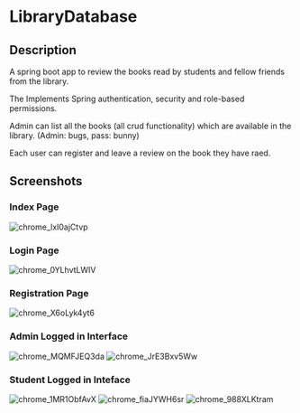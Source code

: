 # LibraryDatabase

## Description
A spring boot app to review the books read by students and fellow friends from the library. 

The Implements Spring authentication, security and role-based permissions.

Admin can list all the books (all crud functionality) which are available in the library. (Admin: bugs, pass: bunny) 

Each user can register and leave a review on the book they have raed. 


## Screenshots
### Index Page
![chrome_lxI0ajCtvp](https://user-images.githubusercontent.com/59581142/220226539-37f52d26-212f-4a77-aa69-971a979b8f39.png)
### Login Page

![chrome_0YLhvtLWIV](https://user-images.githubusercontent.com/59581142/220226638-baa59795-31bd-4f9e-8f11-fdef097a2662.png)

### Registration Page
![chrome_X6oLyk4yt6](https://user-images.githubusercontent.com/59581142/220226698-6847fc70-800c-4d39-8c9f-490842ced792.png)

### Admin Logged in Interface
![chrome_MQMFJEQ3da](https://user-images.githubusercontent.com/59581142/220226829-2ee6e63a-05da-47e8-b0b0-4e137d5f51a9.png)
![chrome_JrE3Bxv5Ww](https://user-images.githubusercontent.com/59581142/220226842-b8331637-a49f-4701-af1c-b8b223365373.png)

### Student Logged in Inteface
![chrome_1MR1ObfAvX](https://user-images.githubusercontent.com/59581142/220226972-c3ff5544-9130-4c07-aa7c-7b44b037eaa8.png)
![chrome_fiaJYWH6sr](https://user-images.githubusercontent.com/59581142/220226974-c3d4fc51-5f6a-4594-b2f5-d40fba866eeb.png)
![chrome_988XLKtram](https://user-images.githubusercontent.com/59581142/220227218-bc16349b-7200-4354-96f2-b10ce0f41cfe.png)
